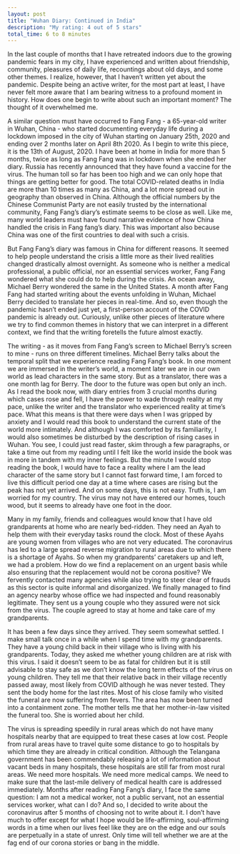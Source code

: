 ```yaml
---
layout: post
title: "Wuhan Diary: Continued in India"
description: "My rating: 4 out of 5 stars"
total_time: 6 to 8 minutes
---
```



In the last couple of months that I have retreated indoors due to the growing pandemic fears in my city, I have experienced and written about friendship, community, pleasures of daily life, recountings about old days, and some other themes. I realize, however, that I haven’t written yet about the pandemic. Despite being an active writer, for the most part at least, I have never felt more aware that I am bearing witness to a profound moment in history. How does one begin to write about such an important moment? The thought of it overwhelmed me. 

A similar question must have occurred to Fang Fang - a 65-year-old writer in Wuhan, China - who started documenting everyday life during a lockdown imposed in the city of Wuhan starting on January 25th, 2020 and ending over 2 months later on April 8th 2020. As I begin to write this piece, it is the 13th of August, 2020. I have been at home in India for more than 5 months, twice as long as Fang Fang was in lockdown when she ended her diary. Russia has recently announced that they have found a vaccine for the virus. The human toll so far has been too high and we can only hope that things are getting better for good. The total COVID-related deaths in India are more than 10 times as many as China, and a lot more spread out in geography than observed in China. Although the official numbers by the Chinese Communist Party are not easily trusted by the international community, Fang Fang’s diary’s estimate seems to be close as well. Like me, many world leaders must have found narrative evidence of how China handled the crisis in Fang fang’s diary. This was important also because China was one of the first countries to deal with such a crisis.

But Fang Fang’s diary was famous in China for different reasons. It seemed to help people understand the crisis a little more as their lived realities changed drastically almost overnight. As someone who is neither a medical professional, a public official, nor an essential services worker, Fang Fang wondered what she could do to help during the crisis. An ocean away, Michael Berry wondered the same in the United States. A month after Fang Fang had started writing about the events unfolding in Wuhan, Michael Berry decided to translate her pieces in real-time. And so, even though the pandemic hasn’t ended just yet, a first-person account of the COVID pandemic is already out. Curiously, unlike other pieces of literature where we try to find common themes in history that we can interpret in a different context, we find that the writing foretells the future almost exactly. 

The writing - as it moves from Fang Fang’s screen to Michael Berry’s screen to mine - runs on three different timelines. Michael Berry talks about the temporal split that we experience reading Fang Fang’s book. In one moment we are immersed in the writer’s world, a moment later we are in our own world as lead characters in the same story. But as a translator, there was a one month lag for Berry. The door to the future was open but only an inch. As I read the book now, with diary entries from 3 crucial months during which cases rose and fell, I have the power to wade through reality at my pace, unlike the writer and the translator who experienced reality at time’s pace. What this means is that there were days when I was gripped by anxiety and I would read this book to understand the current state of the world more intimately. And although I was comforted by its familiarity, I would also sometimes be disturbed by the description of rising cases in Wuhan. You see, I could just read faster, skim through a few paragraphs, or take a time out from my reading until I felt like the world inside the book was in more in tandem with my inner feelings. But the minute I would stop reading the book, I would have to face a reality where I am the lead character of the same story but I cannot fast forward time, I am forced to live this difficult period one day at a time where cases are rising but the peak has not yet arrived. And on some days, this is not easy. Truth is, I am worried for my country. The virus may not have entered our homes, touch wood, but it seems to already have one foot in the door. 

Many in my family, friends and colleagues would know that I have old grandparents at home who are nearly bed-ridden. They need an Ayah to help them with their everyday tasks round the clock. Most of these Ayahs are young women from villages who are not very educated. The coronavirus has led to a large spread reverse migration to rural areas due to which there is a shortage of Ayahs. So when my grandparents’ caretakers up and left, we had a problem. How do we find a replacement on an urgent basis while also ensuring that the replacement would not be corona positive? We fervently contacted many agencies while also trying to steer clear of frauds as this sector is quite informal and disorganized. We finally managed to find an agency nearby whose office we had inspected and found reasonably legitimate. They sent us a young couple who they assured were not sick from the virus. The couple agreed to stay at home and take care of my grandparents. 

It has been a few days since they arrived. They seem somewhat settled. I make small talk once in a while when I spend time with my grandparents. They have a young child back in their village who is living with his grandparents. Today, they asked me whether young children are at risk with this virus. I said it doesn’t seem to be as fatal for children but it is still advisable to stay safe as we don’t know the long term effects of the virus on young children. They tell me that their relative back in their village recently passed away, most likely from COVID although he was never tested. They sent the body home for the last rites. Most of his close family who visited the funeral are now suffering from fevers. The area has now been turned into a containment zone. The mother tells me that her mother-in-law visited the funeral too. She is worried about her child. 

The virus is spreading speedily in rural areas which do not have many hospitals nearby that are equipped to treat these cases at low cost. People from rural areas have to travel quite some distance to go to hospitals by which time they are already in critical condition. Although the Telangana government has been commendably releasing a lot of information about vacant beds in many hospitals, these hospitals are still far from most rural areas. We need more hospitals. We need more medical camps. We need to make sure that the last-mile delivery of medical health care is addressed immediately. Months after reading Fang Fang’s diary, I face the same question: I am not a medical worker, not a public servant, not an essential services worker, what can I do? And so, I decided to write about the coronavirus after 5 months of choosing not to write about it. I don’t have much to offer except for what I hope would be life-affirming, soul-affirming words in a time when our lives feel like they are on the edge and our souls are perpetually in a state of unrest. Only time will tell whether we are at the fag end of our corona stories or bang in the middle.
